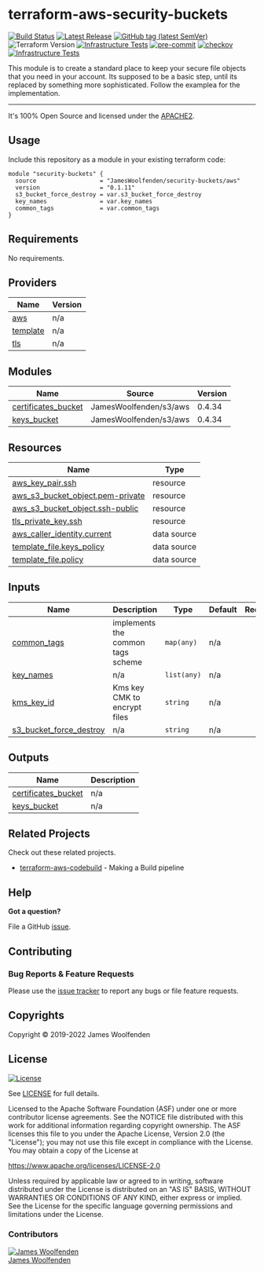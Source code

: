# terraform-aws-security-buckets

[![Build Status](https://github.com/JamesWoolfenden/terraform-aws-security-buckets/workflows/Verify%20and%20Bump/badge.svg?branch=master)](https://github.com/JamesWoolfenden/terraform-aws-security-buckets)
[![Latest Release](https://img.shields.io/github/release/JamesWoolfenden/terraform-aws-security-buckets.svg)](https://github.com/JamesWoolfenden/terraform-aws-security-buckets/releases/latest)
[![GitHub tag (latest SemVer)](https://img.shields.io/github/tag/JamesWoolfenden/terraform-aws-security-buckets.svg?label=latest)](https://github.com/JamesWoolfenden/terraform-aws-security-buckets/releases/latest)
![Terraform Version](https://img.shields.io/badge/tf-%3E%3D0.14.0-blue.svg)
[![Infrastructure Tests](https://www.bridgecrew.cloud/badges/github/JamesWoolfenden/terraform-aws-security-buckets/cis_aws)](https://www.bridgecrew.cloud/link/badge?vcs=github&fullRepo=JamesWoolfenden%2Fterraform-aws-security-buckets&benchmark=CIS+AWS+V1.2)
[![pre-commit](https://img.shields.io/badge/pre--commit-enabled-brightgreen?logo=pre-commit&logoColor=white)](https://github.com/pre-commit/pre-commit)
[![checkov](https://img.shields.io/badge/checkov-verified-brightgreen)](https://www.checkov.io/)
[![Infrastructure Tests](https://www.bridgecrew.cloud/badges/github/jameswoolfenden/terraform-aws-security-buckets/general)](https://www.bridgecrew.cloud/link/badge?vcs=github&fullRepo=JamesWoolfenden%2Fterraform-aws-security-buckets&benchmark=INFRASTRUCTURE+SECURITY)

This module is to create a standard place to keep your secure file objects that you need in your account. Its supposed to be a basic step, until its replaced by something more sophisticated.
Follow the examplea for the implementation.

---

It's 100% Open Source and licensed under the [APACHE2](LICENSE).

## Usage

Include this repository as a module in your existing terraform code:

```hcl
module "security-buckets" {
  source                  = "JamesWoolfenden/security-buckets/aws"
  version                 = "0.1.11"
  s3_bucket_force_destroy = var.s3_bucket_force_destroy
  key_names               = var.key_names
  common_tags             = var.common_tags
}
```

<!-- BEGINNING OF PRE-COMMIT-TERRAFORM DOCS HOOK -->

## Requirements

No requirements.

## Providers

| Name                                                            | Version |
| --------------------------------------------------------------- | ------- |
| <a name="provider_aws"></a> [aws](#provider_aws)                | n/a     |
| <a name="provider_template"></a> [template](#provider_template) | n/a     |
| <a name="provider_tls"></a> [tls](#provider_tls)                | n/a     |

## Modules

| Name                                                                                         | Source                 | Version |
| -------------------------------------------------------------------------------------------- | ---------------------- | ------- |
| <a name="module_certificates_bucket"></a> [certificates_bucket](#module_certificates_bucket) | JamesWoolfenden/s3/aws | 0.4.34  |
| <a name="module_keys_bucket"></a> [keys_bucket](#module_keys_bucket)                         | JamesWoolfenden/s3/aws | 0.4.34  |

## Resources

| Name                                                                                                                             | Type        |
| -------------------------------------------------------------------------------------------------------------------------------- | ----------- |
| [aws_key_pair.ssh](https://registry.terraform.io/providers/hashicorp/aws/latest/docs/resources/key_pair)                         | resource    |
| [aws_s3_bucket_object.pem-private](https://registry.terraform.io/providers/hashicorp/aws/latest/docs/resources/s3_bucket_object) | resource    |
| [aws_s3_bucket_object.ssh-public](https://registry.terraform.io/providers/hashicorp/aws/latest/docs/resources/s3_bucket_object)  | resource    |
| [tls_private_key.ssh](https://registry.terraform.io/providers/hashicorp/tls/latest/docs/resources/private_key)                   | resource    |
| [aws_caller_identity.current](https://registry.terraform.io/providers/hashicorp/aws/latest/docs/data-sources/caller_identity)    | data source |
| [template_file.keys_policy](https://registry.terraform.io/providers/hashicorp/template/latest/docs/data-sources/file)            | data source |
| [template_file.policy](https://registry.terraform.io/providers/hashicorp/template/latest/docs/data-sources/file)                 | data source |

## Inputs

| Name                                                                                                   | Description                       | Type        | Default | Required |
| ------------------------------------------------------------------------------------------------------ | --------------------------------- | ----------- | ------- | :------: |
| <a name="input_common_tags"></a> [common_tags](#input_common_tags)                                     | implements the common tags scheme | `map(any)`  | n/a     |   yes    |
| <a name="input_key_names"></a> [key_names](#input_key_names)                                           | n/a                               | `list(any)` | n/a     |   yes    |
| <a name="input_kms_key_id"></a> [kms_key_id](#input_kms_key_id)                                        | Kms key CMK to encrypt files      | `string`    | n/a     |   yes    |
| <a name="input_s3_bucket_force_destroy"></a> [s3_bucket_force_destroy](#input_s3_bucket_force_destroy) | n/a                               | `string`    | n/a     |   yes    |

## Outputs

| Name                                                                                         | Description |
| -------------------------------------------------------------------------------------------- | ----------- |
| <a name="output_certificates_bucket"></a> [certificates_bucket](#output_certificates_bucket) | n/a         |
| <a name="output_keys_bucket"></a> [keys_bucket](#output_keys_bucket)                         | n/a         |

<!-- END OF PRE-COMMIT-TERRAFORM DOCS HOOK -->

## Related Projects

Check out these related projects.

- [terraform-aws-codebuild](https://github.com/jameswoolfenden/terraform-aws-codebuild) - Making a Build pipeline

## Help

**Got a question?**

File a GitHub [issue](https://github.com/jameswoolfenden/terraform-aws-security-buckets/issues).

## Contributing

### Bug Reports & Feature Requests

Please use the [issue tracker](https://github.com/jameswoolfenden/terraform-aws-security-buckets/issues) to report any bugs or file feature requests.

## Copyrights

Copyright © 2019-2022 James Woolfenden

## License

[![License](https://img.shields.io/badge/License-Apache%202.0-blue.svg)](https://opensource.org/licenses/Apache-2.0)

See [LICENSE](LICENSE) for full details.

Licensed to the Apache Software Foundation (ASF) under one
or more contributor license agreements. See the NOTICE file
distributed with this work for additional information
regarding copyright ownership. The ASF licenses this file
to you under the Apache License, Version 2.0 (the
"License"); you may not use this file except in compliance
with the License. You may obtain a copy of the License at

<https://www.apache.org/licenses/LICENSE-2.0>

Unless required by applicable law or agreed to in writing,
software distributed under the License is distributed on an
"AS IS" BASIS, WITHOUT WARRANTIES OR CONDITIONS OF ANY
KIND, either express or implied. See the License for the
specific language governing permissions and limitations
under the License.

### Contributors

[![James Woolfenden][jameswoolfenden_avatar]][jameswoolfenden_homepage]<br/>[James Woolfenden][jameswoolfenden_homepage]

[jameswoolfenden_homepage]: https://github.com/jameswoolfenden
[jameswoolfenden_avatar]: https://github.com/jameswoolfenden.png?size=150
[github]: https://github.com/jameswoolfenden
[linkedin]: https://www.linkedin.com/in/jameswoolfenden/
[twitter]: https://twitter.com/JimWoolfenden
[share_twitter]: https://twitter.com/intent/tweet/?text=terraform-aws-security-buckets&url=https://github.com/jameswoolfenden/terraform-aws-security-buckets
[share_linkedin]: https://www.linkedin.com/shareArticle?mini=true&title=terraform-aws-security-buckets&url=https://github.com/jameswoolfenden/terraform-aws-security-buckets
[share_reddit]: https://reddit.com/submit/?url=https://github.com/jameswoolfenden/terraform-aws-security-buckets
[share_facebook]: https://facebook.com/sharer/sharer.php?u=https://github.com/jameswoolfenden/terraform-aws-security-buckets
[share_email]: mailto:?subject=terraform-aws-security-buckets&body=https://github.com/jameswoolfenden/terraform-aws-security-buckets
